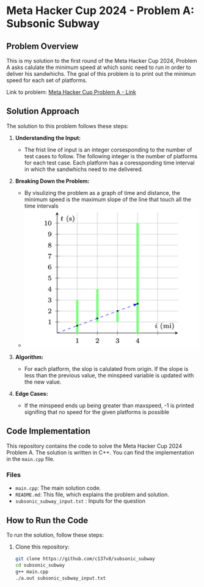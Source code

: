 # Meta Hacker Cup 2024 - Problem A: Subsonic Subway

## Problem Overview

This is my solution to the first round of the Meta Hacker Cup 2024, Problem A asks calulate the minimum speed at which sonic need to run in order to deliver his sandwhichs. The goal of this problem is to print out the minimun speed for each set of platforms.

Link to problem: [Meta Hacker Cup Problem A - Link](https://www.facebook.com/codingcompetitions/hacker-cup/2024/round-1/problems/A?source=google)

## Solution Approach

The solution to this problem follows these steps:

1. **Understanding the Input:**
   - The frist line of input is an integer corsesponding to the number of test cases to follow. The following integer is the number of platforms for each test case. Each platform has a coressponding time interval in which the sandwhichs need to me delivered.

2. **Breaking Down the Problem:**
   - By visulizing the problem as a graph of time and distance, the minimum speed is the maximum slope of the line that touch all the time intervals
   - ![alt text](https://raw.githubusercontent.com/c137v8/subsonic_subway/refs/heads/main/graph.png)
   
3. **Algorithm:**
   - For each platform, the slop is calulated from origin. If the slope is less than the previous value, the minspeed variable is updated with the new value.

4. **Edge Cases:**
   - If the minspeed ends up being greater than maxspeed, -1 is printed signifing that no speed for the given platforms is possible

## Code Implementation

This repository contains the code to solve the Meta Hacker Cup 2024 Problem A. The solution is written in C++. You can find the implementation in the `main.cpp` file.

### Files

- `main.cpp`: The main solution code.
- `README.md`: This file, which explains the problem and solution.
- `subsonic_subway_input.txt` : Inputs for the question 

## How to Run the Code

To run the solution, follow these steps:

1. Clone this repository:

   ```bash
   git clone https://github.com/c137v8/subsonic_subway
   cd subsonic_subway
   g++ main.cpp
   ./a.out subsonic_subway_input.txt

